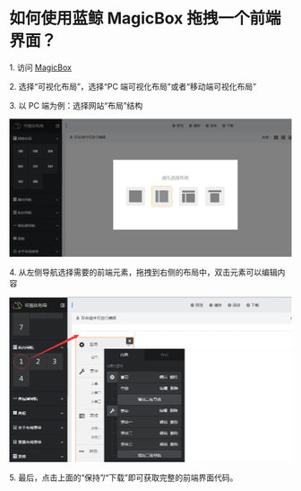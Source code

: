 # 如何使用蓝鲸 MagicBox 拖拽一个前端界面？

1\. 访问 [MagicBox](http://magicbox.bk.tencent.com/)

2\. 选择“可视化布局”，选择“PC 端可视化布局”或者“移动端可视化布局”

3\. 以 PC 端为例：选择网站“布局”结构

![-w2020](../assets/image063.png)

4\. 从左侧导航选择需要的前端元素，拖拽到右侧的布局中，双击元素可以编辑内容

![-w2020](../assets/image064.png)

5\. 最后，点击上面的“保持”/“下载”即可获取完整的前端界面代码。

